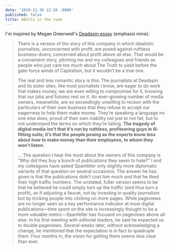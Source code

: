 ```yaml
---
date: '2019-11-30 12:26 -0800'
published: false
title: Adults in the room
---
```

I'm inspired by Megan Greenwell's [Deadspin essay](https://theconcourse.deadspin.com/the-adults-in-the-room-1837487584) (emphasis mine):

> There is a version of the story of this company in which idealistic journalists, unconcerned with profit, are posed against ruthless business-doers, concerned about profit above all else. That would be a convenient story, pitching me and my colleagues and friends as people who just care too much about The Truth to yield before the gale-force winds of Capitalism, but it wouldn’t be a true one.
>
> The real and less romantic story is this: The journalists at Deadspin and its sister sites, like most journalists I know, are eager to do work that makes money; we are even willing to compromise for it, knowing that our jobs and futures rest on it. An ever-growing number of media owners, meanwhile, are so exceedingly unwilling to reckon with the particulars of their own business that they refuse to accept our eagerness to help them make money. They’re speaking a language no one else does, proud of their own inability not just to not fail, but to not understand the terms on which they’re failing. **The tragedy of digital media isn’t that it’s run by ruthless, profiteering guys in ill-fitting suits; it’s that the people posing as the experts know less about how to make money than their employees, to whom they won’t listen.**
>
> ...
> The question I hear the most about the owners of this company is “Why did they buy a bunch of publications they seem to hate?” I and my colleagues have asked Spanfeller only slightly more diplomatic variants of that question on several occasions. The answer he has given is that the publications didn’t cost him much and that he liked their high traffic numbers. The unstated, fuller version seems to be that he believed he could simply turn up the traffic (and thus turn a profit), as if adjusting a faucet, not by investing in quality journalism but by tricking people into clicking on more pages. While pageviews are no longer seen as a key performance indicator at most digital publications—time spent on the site is increasingly thought to be a more valuable metric—Spanfeller has focused on pageviews above all else. In his first meeting with editorial leaders, he said he expected us to double pageviews. Several weeks later, without acknowledging a change, he mentioned that the expectation is in fact to quadruple them. Four months in, the vision for getting there seems less clear than ever.
